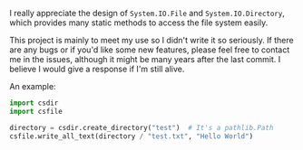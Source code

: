 I really appreciate the design of `System.IO.File` and `System.IO.Directory`, which provides many static methods to access the file system easily.

This project is mainly to meet my use so I didn't write it so seriously. If there are any bugs or if you'd like some new features, please feel free to contact me in the issues, although it might be many years after the last commit. I believe I would give a response if I'm still alive.

An example:

```python
import csdir
import csfile

directory = csdir.create_directory("test")  # It's a pathlib.Path
csfile.write_all_text(directory / "test.txt", "Hello World")
```
